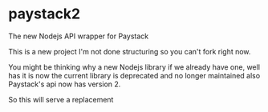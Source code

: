 # paystack2
The new Nodejs API wrapper for Paystack


This is a new project I'm not done structuring so you can't fork right now.

You might be thinking why a new Nodejs library if we already have one, well has it is now the current library is deprecated and no longer maintained also Paystack's api now has version 2.

So this will serve a replacement
